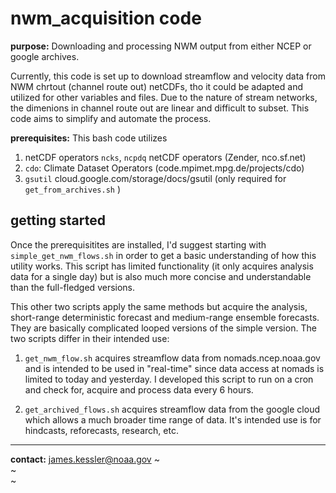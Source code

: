 # nwm_acquisition code

**purpose:**      Downloading and processing NWM output from either NCEP or google archives.  

Currently, this code is set up to download streamflow and velocity data from NWM chrtout (channel route out) netCDFs, tho it could be adapted and utilized for other variables and files.  Due to the nature of stream networks, the dimenions in channel route out are linear and difficult to subset.  This code aims to simplify and automate the process.    


**prerequisites:**   This bash code utilizes 
1. netCDF operators `ncks`, `ncpdq` netCDF operators (Zender,  nco.sf.net) 
2. `cdo`: Climate Dataset Operators (code.mpimet.mpg.de/projects/cdo) 
3. `gsutil`  cloud.google.com/storage/docs/gsutil   (only required for `get_from_archives.sh` )


## getting started

Once the prerequisitites are installed, I'd suggest starting with `simple_get_nwm_flows.sh` in order to get a basic understanding of how this utility works.  This script has limited functionality (it only acquires analysis data for a single day) but is also much more concise and understandable than the full-fledged versions.

This other two scripts apply the same methods but acquire the analysis, short-range deterministic forecast and medium-range ensemble forecasts.   They are basically complicated looped versions of the simple version.  The two scripts differ in their intended use:

1. `get_nwm_flow.sh` acquires streamflow data from nomads.ncep.noaa.gov and is intended to be used in "real-time" since data access at nomads is limited to today and yesterday.  I developed this script to run on a cron and check for, acquire and process data every 6 hours.  

2. `get_archived_flows.sh` acquires streamflow data from the google cloud which allows a much broader time range of data.  It's intended use is for hindcasts, reforecasts, research, etc.


---
**contact:** james.kessler@noaa.gov
~                                                                                                                                                    
~                                                                                                                                                    
~                                           
